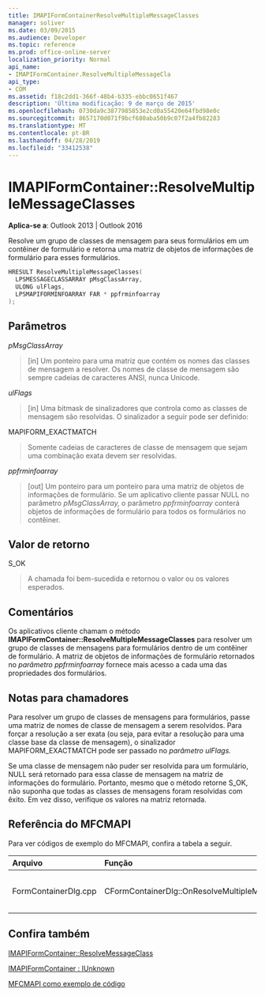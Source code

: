 ```yaml
---
title: IMAPIFormContainerResolveMultipleMessageClasses
manager: soliver
ms.date: 03/09/2015
ms.audience: Developer
ms.topic: reference
ms.prod: office-online-server
localization_priority: Normal
api_name:
- IMAPIFormContainer.ResolveMultipleMessageCla
api_type:
- COM
ms.assetid: f18c2dd1-366f-48b4-b335-ebbc0651f467
description: 'Última modificação: 9 de março de 2015'
ms.openlocfilehash: 0730da9c3877985853e2cd0a55420e64fbd98e0c
ms.sourcegitcommit: 8657170d071f9bcf680aba50b9c07f2a4fb82283
ms.translationtype: MT
ms.contentlocale: pt-BR
ms.lasthandoff: 04/28/2019
ms.locfileid: "33412538"
---
```

# <a name="imapiformcontainerresolvemultiplemessageclasses"></a>IMAPIFormContainer::ResolveMultipleMessageClasses

  
  
**Aplica-se a**: Outlook 2013 | Outlook 2016 
  
Resolve um grupo de classes de mensagem para seus formulários em um contêiner de formulário e retorna uma matriz de objetos de informações de formulário para esses formulários.
  
```cpp
HRESULT ResolveMultipleMessageClasses(
  LPSMESSAGECLASSARRAY pMsgClassArray,
  ULONG ulFlags,
  LPSMAPIFORMINFOARRAY FAR * ppfrminfoarray
);
```

## <a name="parameters"></a>Parâmetros

 _pMsgClassArray_
  
> [in] Um ponteiro para uma matriz que contém os nomes das classes de mensagem a resolver. Os nomes de classe de mensagem são sempre cadeias de caracteres ANSI, nunca Unicode.
    
 _ulFlags_
  
> [in] Uma bitmask de sinalizadores que controla como as classes de mensagem são resolvidas. O sinalizador a seguir pode ser definido:
    
MAPIFORM_EXACTMATCH 
  
> Somente cadeias de caracteres de classe de mensagem que sejam uma combinação exata devem ser resolvidas.
    
 _ppfrminfoarray_
  
> [out] Um ponteiro para um ponteiro para uma matriz de objetos de informações de formulário. Se um aplicativo cliente passar NULL no parâmetro  _pMsgClassArray,_ o parâmetro  _ppfrminfoarray_ conterá objetos de informações de formulário para todos os formulários no contêiner. 
    
## <a name="return-value"></a>Valor de retorno

S_OK 
  
> A chamada foi bem-sucedida e retornou o valor ou os valores esperados.
    
## <a name="remarks"></a>Comentários

Os aplicativos cliente chamam o método **IMAPIFormContainer::ResolveMultipleMessageClasses** para resolver um grupo de classes de mensagens para formulários dentro de um contêiner de formulário. A matriz de objetos de informações de formulário retornados no  _parâmetro ppfrminfoarray_ fornece mais acesso a cada uma das propriedades dos formulários. 
  
## <a name="notes-to-callers"></a>Notas para chamadores

Para resolver um grupo de classes de mensagens para formulários, passe uma matriz de nomes de classe de mensagem a serem resolvidos. Para forçar a resolução a ser exata (ou seja, para evitar a resolução para uma classe base da classe de mensagem), o sinalizador MAPIFORM_EXACTMATCH pode ser passado no _parâmetro ulFlags._ 
  
Se uma classe de mensagem não puder ser resolvida para um formulário, NULL será retornado para essa classe de mensagem na matriz de informações do formulário. Portanto, mesmo que o método retorne S_OK, não suponha que todas as classes de mensagens foram resolvidas com êxito. Em vez disso, verifique os valores na matriz retornada.
  
## <a name="mfcmapi-reference"></a>Referência do MFCMAPI

Para ver códigos de exemplo do MFCMAPI, confira a tabela a seguir.
  
|**Arquivo**|**Função**|**Comentário**|
|:-----|:-----|:-----|
|FormContainerDlg.cpp  <br/> |CFormContainerDlg::OnResolveMultipleMessageClasses  <br/> |MFCMAPI uses the **IMAPIFormContainer::ResolveMultipleMessageClasses** method to locate a form that is associated with a set of message classes.  <br/> |
   
## <a name="see-also"></a>Confira também



[IMAPIFormContainer::ResolveMessageClass](imapiformcontainer-resolvemessageclass.md)
  
[IMAPIFormContainer : IUnknown](imapiformcontaineriunknown.md)


[MFCMAPI como exemplo de código](mfcmapi-as-a-code-sample.md)

